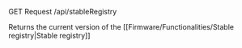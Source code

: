 GET Request
/api/stableRegistry

Returns the current version of the [[Firmware/Functionalities/Stable registry|Stable registry]]